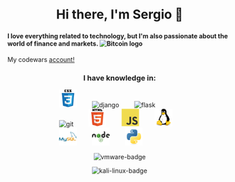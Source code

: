 <h1 align="center">Hi there, I'm Sergio 👋</h1> 
<h3 I'm a passionate developer who loves to code and learn new things everyday.</h3>


<h4 align="left">I love everything related to technology, but I'm also passionate about the world of finance and markets. <img src="https://upload.wikimedia.org/wikipedia/commons/thumb/4/46/Bitcoin.svg/150px-Bitcoin.svg.png" alt="Bitcoin logo" style="width:20px; height:20px;"></h4>


<p>My codewars <a href="https://www.codewars.com/users/Srg-cr">account!</a></p>


<h3 align="center">I have knowledge in:</h3>

<div style="margin: 0 20%">
  <div style="display: inline-block; margin: 0 15px;">
    <img src="https://raw.githubusercontent.com/devicons/devicon/master/icons/css3/css3-original-wordmark.svg" alt="css3" width="40" height="40"/>
  </div>
  <div style="display: inline-block; margin: 0 15px;">
    <img src="https://cdn.worldvectorlogo.com/logos/django.svg" alt="django" width="40" height="40"/>
  </div>
  <div style="display: inline-block; margin: 0 15px;">
    <img src="https://www.vectorlogo.zone/logos/pocoo_flask/pocoo_flask-icon.svg" alt="flask" width="40" height="40"/>
  </div>
  <div style="display: inline-block; margin: 0 15px;">
    <img src="https://www.vectorlogo.zone/logos/git-scm/git-scm-icon.svg" alt="git" width="40" height="40"/>
  </div>
  <div style="display: inline-block; margin: 0 15px;">
    <img src="https://raw.githubusercontent.com/devicons/devicon/master/icons/html5/html5-original-wordmark.svg" alt="html5" width="40" height="40"/>
  </div>
  <div style="display: inline-block; margin: 0 15px;">
    <img src="https://raw.githubusercontent.com/devicons/devicon/master/icons/javascript/javascript-original.svg" alt="javascript" width="40" height="40"/>
  </div>
  <div style="display: inline-block; margin: 0 15px;">
    <img src="https://raw.githubusercontent.com/devicons/devicon/master/icons/linux/linux-original.svg" alt="linux" width="40" height="40"/>
  </div>
  <div style="display: inline-block; margin: 0 15px;">
    <img src="https://raw.githubusercontent.com/devicons/devicon/master/icons/mysql/mysql-original-wordmark.svg" alt="mysql" width="40" height="40"/>
  </div>
  <div style="display: inline-block; margin: 0 15px;">
    <img src="https://raw.githubusercontent.com/devicons/devicon/master/icons/nodejs/nodejs-original-wordmark.svg" alt="nodejs" width="40" height="40"/>
  </div>
  <div style="display: inline-block; margin: 0 15px;">
    <img src="https://raw.githubusercontent.com/devicons/devicon/master/icons/python/python-original.svg" alt="python" width="40" height="40"/>
  </div>
</div>




<p align="center"><img src="https://img.shields.io/badge/VMware-231f20?style=for-the-badge&logo=VMware&logoColor=white" alt="vmware-badge"</p>
<p align="center"><img src="https://img.shields.io/badge/Kali_Linux-557C94?style=for-the-badge&logo=kali-linux&logoColor=white" alt="kali-linux-badge"></p>


<!--
**Serg-crypto/Serg-crypto** is a ✨ _special_ ✨ repository because its `README.md` (this file) appears on your GitHub profile.

Here are some ideas to get you started:

- 🔭 I’m currently working on ...
- 🌱 I’m currently learning ...
- 👯 I’m looking to collaborate on ...
- 🤔 I’m looking for help with ...
- 💬 Ask me about ...
- 📫 How to reach me: ...
- 😄 Pronouns: ...
- ⚡ Fun fact: ...
-->
